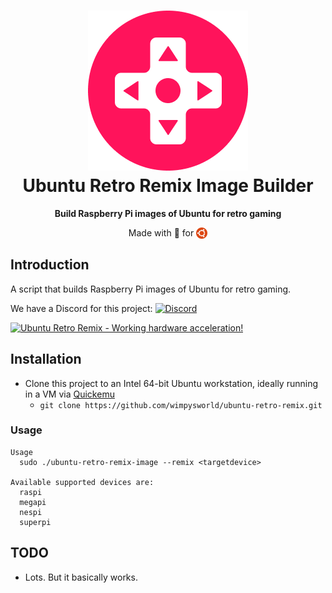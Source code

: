 <h1 align="center">
 <img src=".github/logo.png" alt="Ubuntu Retro Remix Logo" width="256" />
  <br />
  Ubuntu Retro Remix Image Builder
</h1>

<p align="center"><b>Build Raspberry Pi images of Ubuntu for retro gaming</b></p>
<!-- <div align="center"><img src=".github/screenshot.jpg" alt="Ubuntu Retro Remix Screenshot" /></div> -->
<p align="center">Made with 💝 for <img src=".github/ubuntu.png" align="top" width="18" /></p>

## Introduction

A script that builds Raspberry Pi images of Ubuntu for retro gaming.

We have a Discord for this project: [![Discord](https://img.shields.io/discord/712850672223125565?color=0C306A&label=WimpysWorld%20Discord&logo=Discord&logoColor=ffffff&style=flat-square)](https://discord.gg/GeHJGD9)

[![Ubuntu Retro Remix - Working hardware acceleration!](https://img.youtube.com/vi/aEUt5s4127c/0.jpg)](https://www.youtube.com/watch?v=aEUt5s4127c)

## Installation

  * Clone this project to an Intel 64-bit Ubuntu workstation, ideally running in a VM via [Quickemu](https://github.com/quickemu-project/quickemu)
    * `git clone https://github.com/wimpysworld/ubuntu-retro-remix.git`

### Usage

```
Usage
  sudo ./ubuntu-retro-remix-image --remix <targetdevice>

Available supported devices are:
  raspi
  megapi
  nespi
  superpi
```

## TODO

 - Lots. But it basically works.
